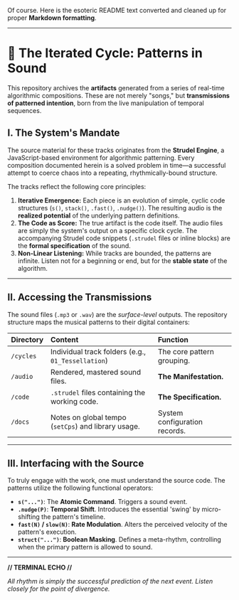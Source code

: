 Of course. Here is the esoteric README text converted and cleaned up for proper **Markdown formatting**.

---

# 💾 The Iterated Cycle: Patterns in Sound

This repository archives the **artifacts** generated from a series of real-time algorithmic compositions. These are not merely "songs," but **transmissions of patterned intention**, born from the live manipulation of temporal sequences.

## I. The System's Mandate

The source material for these tracks originates from the **Strudel Engine**, a JavaScript-based environment for algorithmic patterning. Every composition documented herein is a solved problem in time—a successful attempt to coerce chaos into a repeating, rhythmically-bound structure.

The tracks reflect the following core principles:

1.  **Iterative Emergence:** Each piece is an evolution of simple, cyclic code structures (`s()`, `stack()`, `.fast()`, `.nudge()`). The resulting audio is the **realized potential** of the underlying pattern definitions.
2.  **The Code as Score:** The true artifact is the code itself. The audio files are simply the system's output on a specific clock cycle. The accompanying Strudel code snippets (`.strudel` files or inline blocks) are the **formal specification** of the sound.
3.  **Non-Linear Listening:** While tracks are bounded, the patterns are infinite. Listen not for a beginning or end, but for the **stable state** of the algorithm.

---

## II. Accessing the Transmissions

The sound files (`.mp3` or `.wav`) are the *surface-level* outputs. The repository structure maps the musical patterns to their digital containers:

| Directory | Content | Function |
| :--- | :--- | :--- |
| `/cycles` | Individual track folders (e.g., `01_Tessellation`) | The core pattern grouping. |
| `/audio` | Rendered, mastered sound files. | **The Manifestation.** |
| `/code` | `.strudel` files containing the working code. | **The Specification.** |
| `/docs` | Notes on global tempo (`setCps`) and library usage. | System configuration records. |

---

## III. Interfacing with the Source

To truly engage with the work, one must understand the source code. The patterns utilize the following functional operators:

* **`s("...")`**: The **Atomic Command**. Triggers a sound event.
* **`.nudge(P)`**: **Temporal Shift**. Introduces the essential 'swing' by micro-shifting the pattern's timeline.
* **`fast(N)` / `slow(N)`**: **Rate Modulation**. Alters the perceived velocity of the pattern's execution.
* **`struct("...")`**: **Boolean Masking**. Defines a meta-rhythm, controlling when the primary pattern is allowed to sound.

***

**// TERMINAL ECHO //**

*All rhythm is simply the successful prediction of the next event. Listen closely for the point of divergence.*
